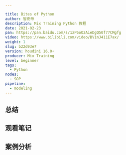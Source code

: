 ```yaml
---

title: Bites of Python
author: 智伤帝 
description: Mix Training Python 教程
date: 2021-02-23
pan: https://pan.baidu.com/s/1zP6oO2AieDgQ50f77CMgfg
video: https://www.bilibili.com/video/BV1nJ411E7ax/
weight: 1
slug: b22d93e7
version: houdini 16.0+
producer: Mix Training
level: beginner
tags: 
  - Python
nodes:
  - SOP
pipeline:
  - modeling
---
```


## 总结

## 观看笔记

## 案例分析



